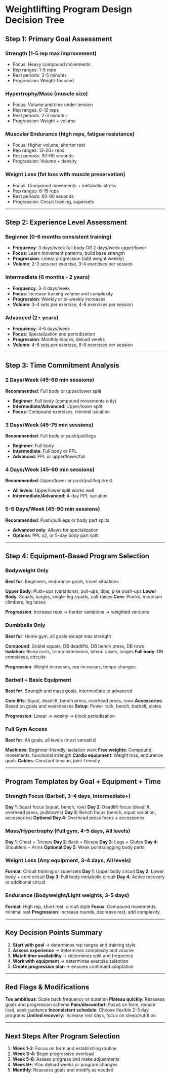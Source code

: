# Weightlifting Program Design Decision Tree

## Step 1: Primary Goal Assessment

### **Strength** (1-5 rep max improvement)
- Focus: Heavy compound movements
- Rep ranges: 1-5 reps
- Rest periods: 3-5 minutes
- Progression: Weight-focused

### **Hypertrophy/Mass** (muscle size)
- Focus: Volume and time under tension
- Rep ranges: 6-12 reps
- Rest periods: 2-3 minutes
- Progression: Weight + volume

### **Muscular Endurance** (high reps, fatigue resistance)
- Focus: Higher volume, shorter rest
- Rep ranges: 12-20+ reps
- Rest periods: 30-90 seconds
- Progression: Volume + density

### **Weight Loss** (fat loss with muscle preservation)
- Focus: Compound movements + metabolic stress
- Rep ranges: 8-15 reps
- Rest periods: 60-90 seconds
- Progression: Circuit training, supersets

---

## Step 2: Experience Level Assessment

### **Beginner** (0-6 months consistent training)
- **Frequency**: 3 days/week full body OR 2 days/week upper/lower
- **Focus**: Learn movement patterns, build base strength
- **Progression**: Linear progression (add weight weekly)
- **Volume**: 2-3 sets per exercise, 3-4 exercises per session

### **Intermediate** (6 months - 2 years)
- **Frequency**: 3-4 days/week
- **Focus**: Increase training volume and complexity
- **Progression**: Weekly or bi-weekly increases
- **Volume**: 3-4 sets per exercise, 4-6 exercises per session

### **Advanced** (2+ years)
- **Frequency**: 4-6 days/week
- **Focus**: Specialization and periodization
- **Progression**: Monthly blocks, deload weeks
- **Volume**: 4-6 sets per exercise, 6-8 exercises per session

---

## Step 3: Time Commitment Analysis

### **2 Days/Week (45-60 min sessions)**
**Recommended**: Full body or upper/lower split
- **Beginner**: Full body (compound movements only)
- **Intermediate/Advanced**: Upper/lower split
- **Focus**: Compound exercises, minimal isolation

### **3 Days/Week (45-75 min sessions)**
**Recommended**: Full body or push/pull/legs
- **Beginner**: Full body
- **Intermediate**: Full body or PPL
- **Advanced**: PPL or upper/lower/full

### **4 Days/Week (45-60 min sessions)**
**Recommended**: Upper/lower or push/pull/legs/rest
- **All levels**: Upper/lower split works well
- **Intermediate/Advanced**: 4-day PPL variation

### **5-6 Days/Week (45-90 min sessions)**
**Recommended**: Push/pull/legs or body part splits
- **Advanced only**: Allows for specialization
- **Options**: PPL x2, or 5-day body part split

---

## Step 4: Equipment-Based Program Selection

### **Bodyweight Only**
**Best for**: Beginners, endurance goals, travel situations

**Upper Body**: Push-ups (variations), pull-ups, dips, pike push-ups
**Lower Body**: Squats, lunges, single-leg squats, calf raises
**Core**: Planks, mountain climbers, leg raises

**Progression**: Increase reps → harder variations → weighted versions

### **Dumbbells Only**
**Best for**: Home gym, all goals except max strength

**Compound**: Goblet squats, DB deadlifts, DB bench press, DB rows
**Isolation**: Bicep curls, tricep extensions, lateral raises, lunges
**Full body**: DB complexes, circuits

**Progression**: Weight increases, rep increases, tempo changes

### **Barbell + Basic Equipment**
**Best for**: Strength and mass goals, intermediate to advanced

**Core lifts**: Squat, deadlift, bench press, overhead press, rows
**Accessories**: Based on goals and weaknesses
**Setup**: Power rack, bench, barbell, plates

**Progression**: Linear → weekly → block periodization

### **Full Gym Access**
**Best for**: All goals, all levels (most versatile)

**Machines**: Beginner-friendly, isolation work
**Free weights**: Compound movements, functional strength
**Cardio equipment**: Weight loss, endurance goals
**Cables**: Constant tension, joint-friendly

---

## Program Templates by Goal + Equipment + Time

### **Strength Focus (Barbell, 3-4 days, Intermediate+)**
**Day 1**: Squat focus (squat, bench, row)
**Day 2**: Deadlift focus (deadlift, overhead press, pulldowns)
**Day 3**: Bench focus (bench, squat variation, accessories)
**Optional Day 4**: Overhead press focus + accessories

### **Mass/Hypertrophy (Full gym, 4-5 days, All levels)**
**Day 1**: Chest + Triceps
**Day 2**: Back + Biceps
**Day 3**: Legs + Glutes
**Day 4**: Shoulders + Arms
**Optional Day 5**: Weak points/lagging body parts

### **Weight Loss (Any equipment, 3-4 days, All levels)**
**Format**: Circuit training or supersets
**Day 1**: Upper body circuit
**Day 2**: Lower body + core circuit
**Day 3**: Full body metabolic circuit
**Day 4**: Active recovery or additional circuit

### **Endurance (Bodyweight/Light weights, 3-5 days)**
**Format**: High rep, short rest, circuit style
**Focus**: Compound movements, minimal rest
**Progression**: Increase rounds, decrease rest, add complexity

---

## Key Decision Points Summary

1. **Start with goal** → determines rep ranges and training style
2. **Assess experience** → determines complexity and volume
3. **Match time availability** → determines split and frequency
4. **Work with equipment** → determines exercise selection
5. **Create progression plan** → ensures continued adaptation

---

## Red Flags & Modifications

**Too ambitious**: Scale back frequency or duration
**Plateau quickly**: Reassess goals and progression scheme
**Pain/discomfort**: Focus on form, reduce load, seek guidance
**Inconsistent schedule**: Choose flexible 2-3 day programs
**Limited recovery**: Increase rest days, focus on sleep/nutrition

---

## Next Steps After Program Selection

1. **Week 1-2**: Focus on form and establishing routine
2. **Week 3-4**: Begin progressive overload
3. **Week 5-8**: Assess progress and make adjustments
4. **Week 9+**: Plan deload weeks or program changes
5. **Monthly**: Reassess goals and modify as needed
